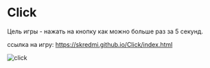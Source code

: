 # Click
Цель игры  - нажать на кнопку как можно больше раз за 5 секунд.

ссылка на игру: https://skredmi.github.io/Click/index.html

![click](https://user-images.githubusercontent.com/63904240/209445011-6863d123-26b7-4d77-9bd9-3fef01984172.JPG)
